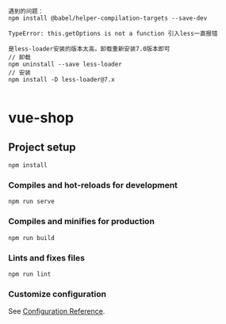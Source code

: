 ```shell
遇到的问题：
npm install @babel/helper-compilation-targets --save-dev

TypeError: this.getOptions is not a function 引入less一直报错

是less-loader安装的版本太高，卸载重新安装7.0版本即可
// 卸载
npm uninstall --save less-loader
// 安装
npm install -D less-loader@7.x


```


# vue-shop

## Project setup
```
npm install
```

### Compiles and hot-reloads for development
```
npm run serve
```

### Compiles and minifies for production
```
npm run build
```

### Lints and fixes files
```
npm run lint
```

### Customize configuration
See [Configuration Reference](https://cli.vuejs.org/config/).

